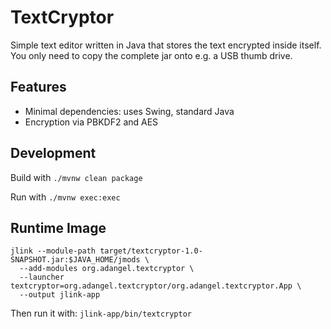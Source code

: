 # TextCryptor

Simple text editor written in Java that
stores the text encrypted inside itself.
You only need to copy the complete jar onto
e.g. a USB thumb drive.

## Features

*   Minimal dependencies: uses Swing, standard Java
*   Encryption via PBKDF2 and AES

## Development

Build with `./mvnw clean package`

Run with `./mvnw exec:exec`

## Runtime Image

    jlink --module-path target/textcryptor-1.0-SNAPSHOT.jar:$JAVA_HOME/jmods \
      --add-modules org.adangel.textcryptor \
      --launcher textcryptor=org.adangel.textcryptor/org.adangel.textcryptor.App \
      --output jlink-app

Then run it with: `jlink-app/bin/textcryptor`

